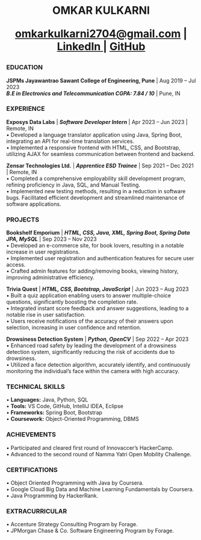 <h1 <p align="center">
  OMKAR KULKARNI  <br>  
  
 omkarkulkarni2704@gmail.com | <a href="https://www.linkedin.com/in/omkar-kulkarni-6540b6203/" target="_blank"> LinkedIn </a>  | <a href="https://github.com/omkarkulkarni2704" target="_blank"> GitHub </a>
 </p>
</h1>  

### EDUCATION
**JSPMs Jayawantrao Sawant College of Engineering, Pune** |  Aug 2019 – Jul 2023 <br>
***B.E in Electronics and Telecommunication  CGPA: 7.84 / 10*** | Pune, IN

### EXPERIENCE
**Exposys Data Labs** |  ***Software Developer Intern***  | Apr 2023 – Jun 2023 | Remote, IN <br>
• Developed a language translator application using Java, Spring Boot, integrating an API for real-time translation services. <br>
• Implemented a responsive frontend with HTML, CSS, and Bootstrap, utilizing AJAX for seamless communication between frontend
  and backend. <br>

**Zensar Technologies Ltd.** | ***Apprentice ESD Trainee*** | Sep 2021 – Dec 2021 |  Remote, IN <br>
• Completed a comprehensive employability skill development program, refining proficiency in Java, SQL, and Manual Testing.<br>
• Implemented new testing methods, resulting in a reduction in software bugs. Facilitated efficient development and streamlined
maintenance of software applications. <br>

### PROJECTS
**Bookshelf Emporium** | ***HTML, CSS, Java, XML, Spring Boot, Spring Data JPA, MySQL*** | Sep 2023 – Nov 2023 <br>
• Developed an e-commerce site, for book lovers, resulting in a notable increase in user registrations. <br>
• Implemented user registration and authentication features for secure user access. <br>
• Crafted admin features for adding/removing books, viewing history, improving administrative efficiency. <br>

**Trivia Quest** | ***HTML, CSS, Bootstrap, JavaScript*** | Jun 2023 – Aug 2023 <br>
• Built a quiz application enabling users to answer multiple-choice questions, significantly boosting the completion rate. <br>
• Integrated instant score feedback and answer suggestions, leading to a notable rise in user satisfaction. <br>
• Users receive notifications of the accuracy of their answers upon selection, increasing in user confidence and retention. <br>

**Drowsiness Detection System** | ***Python, OpenCV*** | Sep 2022 – Apr 2023 <br>
• Enhanced road safety by leading the development of a drowsiness detection system, significantly reducing the risk of accidents
due to drowsiness. <br>
• Utilized a face detection algorithm, accurately identify, and continuously monitoring the individual’s face within the camera 
with high accuracy. <br>

### TECHNICAL SKILLS
• **Languages:** Java, Python, SQL <br>
• **Tools:** VS Code, GitHub, IntelliJ IDEA, Eclipse <br>
• **Frameworks:** Spring Boot, Bootstrap <br>
• **Coursework:** Object-Oriented Programming, DBMS <br>

### ACHIEVEMENTS
• Participated and cleared first round of Innovaccer’s HackerCamp. <br>
• Advanced to the second round of Namma Yatri Open Mobility Challenge. <br>

### CERTIFICATIONS
• Object Oriented Programming with Java by Coursera. <br>
• Google Cloud Big Data and Machine Learning Fundamentals by Coursera. <br>
• Java Programming by HackerRank. <br> 

### EXTRACURRICULAR
• Accenture Strategy Consulting Program by Forage. <br>
• JPMorgan Chase & Co. Software Engineering Program by Forage.
